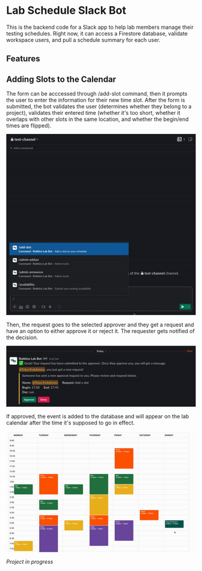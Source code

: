Lab Schedule Slack Bot
=======================
This is the backend code for a Slack app to help
lab members manage their testing schedules. Right now,
it can access a Firestore database, validate workspace users, and
pull a schedule summary for each user.<br>

Features
---------------------------

Adding Slots to the Calendar
----------------------------

The form can be acccessed through /add-slot command, then it prompts the user 
to enter the information for their new time slot. After the form is submitted,
the bot validates the user (determines whether they belong to a project), validates
their entered time (whether it's too short, whether it overlaps with other slots in
the same location, and whether the begin/end times are flipped).

![add slot](/img/add-slot.gif)

Then, the request goes to the selected approver and they get a request and have
an option to either approve it or reject it. The requester gets notified of the decision.

![approve](/img/approve.gif)

If approved, the event is added to the database and will appear on the lab calendar after
the time it's supposed to go in effect. 

![approve](/img/cal.gif)

*Project in progress*